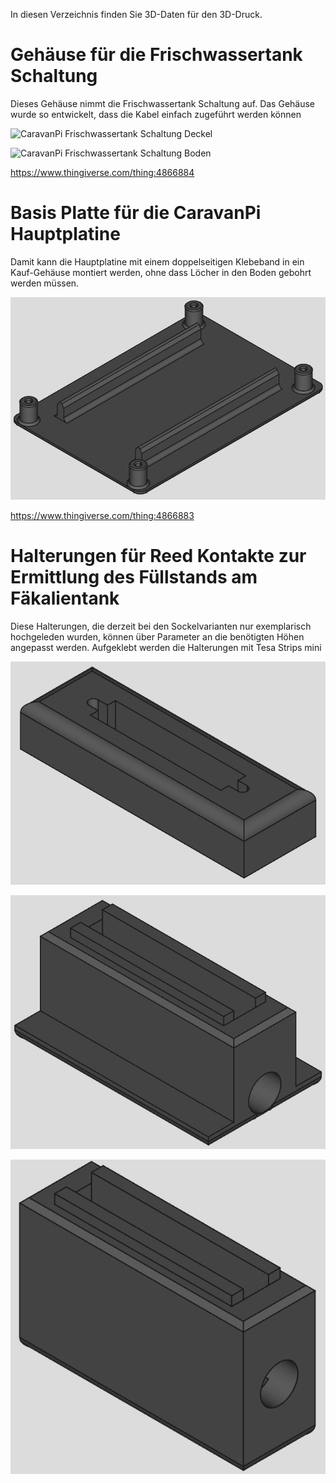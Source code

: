 In diesen Verzeichnis finden Sie 3D-Daten für den 3D-Druck.

# Gehäuse für die Frischwassertank Schaltung

Dieses Gehäuse nimmt die Frischwassertank Schaltung auf. Das Gehäuse wurde so entwickelt, dass die Kabel einfach zugeführt werden können 

![CaravanPi Frischwassertank Schaltung Deckel](https://github.com/spitzlbergerj/CaravanPi/raw/master/images/doku/CaravanPi-Frischwasser-Schaltung-Gehäuseboden.png) 

![CaravanPi Frischwassertank Schaltung Boden](https://github.com/spitzlbergerj/CaravanPi/raw/master/images/doku/CaravanPi-Frischwasser-Schaltung-Gehäusedeckel.png) 

https://www.thingiverse.com/thing:4866884



# Basis Platte für die CaravanPi Hauptplatine 

Damit kann die Hauptplatine mit einem doppelseitigen Klebeband in ein Kauf-Gehäuse montiert werden, ohne dass Löcher in den Boden gebohrt werden müssen. 

![CaravanPi Frischwassertank Schaltung Boden](https://github.com/spitzlbergerj/CaravanPi/raw/master/images/doku/CaravanPi-Hauptplatine-Boden.png) 

https://www.thingiverse.com/thing:4866883


# Halterungen für Reed Kontakte zur Ermittlung des Füllstands am Fäkalientank

Diese Halterungen, die derzeit bei den Sockelvarianten nur exemplarisch hochgeleden wurden, können über Parameter an die benötigten Höhen angepasst werden. Aufgeklebt werden die Halterungen mit Tesa Strips mini

![CaravanPi Fäkalientank Reed Kontakte Halterung - Aufnahme Reed Kontakt (Oberteil)](https://github.com/spitzlbergerj/CaravanPi/raw/master/images/doku/ReedKontakteHalterung-ReedKontaktAufnahme.jpg) 

![CaravanPi Fäkalientank Reed Kontakte Halterung - Sockel senkrechte Montageplatte (Unterteil)](https://github.com/spitzlbergerj/CaravanPi/raw/master/images/doku/ReedKontakteHalterung-SockelSenkrechtKlebeplatte.jpg) 

![CaravanPi Fäkalientank Reed Kontakte Halterung - Sockel waagrechte Montageplatte (Unterteil)](https://github.com/spitzlbergerj/CaravanPi/raw/master/images/doku/ReedKontakteHalterung-SockelWaagrechtKlebeplatte.jpg) 
